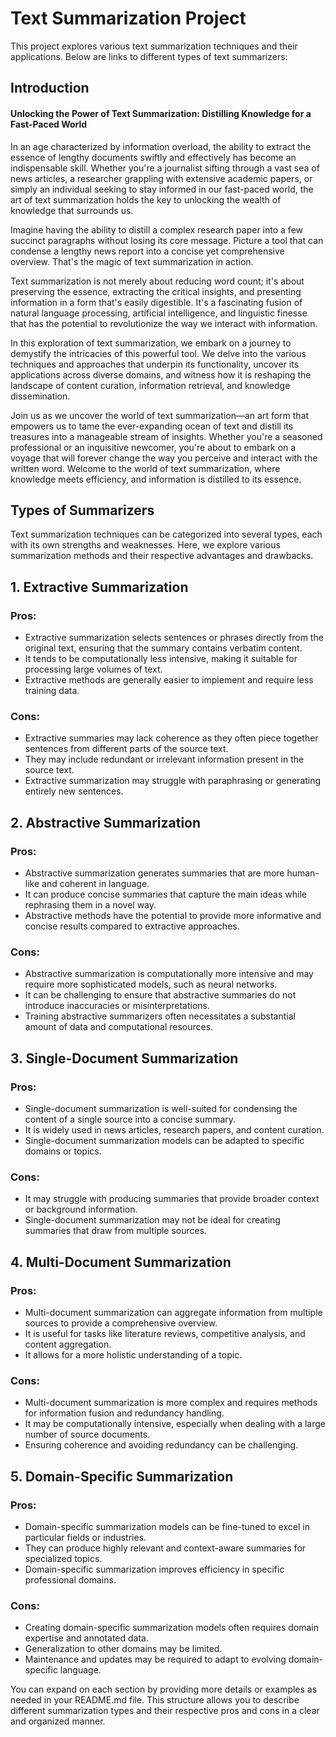 # Text Summarization Project

This project explores various text summarization techniques and their applications. Below are links to different types of text summarizers:

## Introduction

#### Unlocking the Power of Text Summarization: Distilling Knowledge for a Fast-Paced World

In an age characterized by information overload, the ability to extract the essence of lengthy documents swiftly and effectively has become an indispensable skill. Whether you're a journalist sifting through a vast sea of news articles, a researcher grappling with extensive academic papers, or simply an individual seeking to stay informed in our fast-paced world, the art of text summarization holds the key to unlocking the wealth of knowledge that surrounds us.

Imagine having the ability to distill a complex research paper into a few succinct paragraphs without losing its core message. Picture a tool that can condense a lengthy news report into a concise yet comprehensive overview. That's the magic of text summarization in action.

Text summarization is not merely about reducing word count; it's about preserving the essence, extracting the critical insights, and presenting information in a form that's easily digestible. It's a fascinating fusion of natural language processing, artificial intelligence, and linguistic finesse that has the potential to revolutionize the way we interact with information.

In this exploration of text summarization, we embark on a journey to demystify the intricacies of this powerful tool. We delve into the various techniques and approaches that underpin its functionality, uncover its applications across diverse domains, and witness how it is reshaping the landscape of content curation, information retrieval, and knowledge dissemination.

Join us as we uncover the world of text summarization—an art form that empowers us to tame the ever-expanding ocean of text and distill its treasures into a manageable stream of insights. Whether you're a seasoned professional or an inquisitive newcomer, you're about to embark on a voyage that will forever change the way you perceive and interact with the written word. Welcome to the world of text summarization, where knowledge meets efficiency, and information is distilled to its essence.


## Types of Summarizers

Text summarization techniques can be categorized into several types, each with its own strengths and weaknesses. Here, we explore various summarization methods and their respective advantages and drawbacks.

## 1. **Extractive Summarization**

### Pros:
- Extractive summarization selects sentences or phrases directly from the original text, ensuring that the summary contains verbatim content.
- It tends to be computationally less intensive, making it suitable for processing large volumes of text.
- Extractive methods are generally easier to implement and require less training data.

### Cons:
- Extractive summaries may lack coherence as they often piece together sentences from different parts of the source text.
- They may include redundant or irrelevant information present in the source text.
- Extractive summarization may struggle with paraphrasing or generating entirely new sentences.

## 2. **Abstractive Summarization**

### Pros:
- Abstractive summarization generates summaries that are more human-like and coherent in language.
- It can produce concise summaries that capture the main ideas while rephrasing them in a novel way.
- Abstractive methods have the potential to provide more informative and concise results compared to extractive approaches.

### Cons:
- Abstractive summarization is computationally more intensive and may require more sophisticated models, such as neural networks.
- It can be challenging to ensure that abstractive summaries do not introduce inaccuracies or misinterpretations.
- Training abstractive summarizers often necessitates a substantial amount of data and computational resources.

## 3. **Single-Document Summarization**

### Pros:
- Single-document summarization is well-suited for condensing the content of a single source into a concise summary.
- It is widely used in news articles, research papers, and content curation.
- Single-document summarization models can be adapted to specific domains or topics.

### Cons:
- It may struggle with producing summaries that provide broader context or background information.
- Single-document summarization may not be ideal for creating summaries that draw from multiple sources.

## 4. **Multi-Document Summarization**

### Pros:
- Multi-document summarization can aggregate information from multiple sources to provide a comprehensive overview.
- It is useful for tasks like literature reviews, competitive analysis, and content aggregation.
- It allows for a more holistic understanding of a topic.

### Cons:
- Multi-document summarization is more complex and requires methods for information fusion and redundancy handling.
- It may be computationally intensive, especially when dealing with a large number of source documents.
- Ensuring coherence and avoiding redundancy can be challenging.

## 5. **Domain-Specific Summarization**

### Pros:
- Domain-specific summarization models can be fine-tuned to excel in particular fields or industries.
- They can produce highly relevant and context-aware summaries for specialized topics.
- Domain-specific summarization improves efficiency in specific professional domains.

### Cons:
- Creating domain-specific summarization models often requires domain expertise and annotated data.
- Generalization to other domains may be limited.
- Maintenance and updates may be required to adapt to evolving domain-specific language.

You can expand on each section by providing more details or examples as needed in your README.md file. This structure allows you to describe different summarization types and their respective pros and cons in a clear and organized manner.







